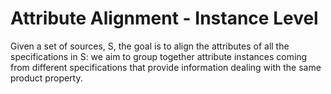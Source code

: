 # Attribute Alignment - Instance Level

Given a set of sources, S, the goal is to align the attributes of all the specifications in S: we aim to group together attribute instances coming from different specifications that provide information dealing with the same product property.
